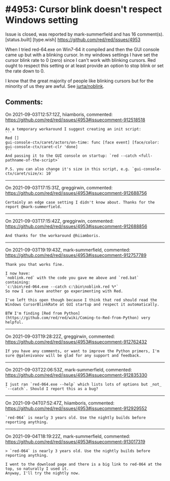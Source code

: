 
#4953: Cursor blink doesn't respect Windows setting
================================================================================
Issue is closed, was reported by mark-summerfield and has 16 comment(s).
[status.built] [type.wish]
<https://github.com/red/red/issues/4953>

When I tried red-64.exe on Win7-64 it compiled and then the GUI console came up but with a blinking cursor. In my windows settings I have set the cursor blink rate to 0 (zero) since I can't work with blinking cursors. Red ought to respect this setting or at least provide an option to stop blink or set the rate down to 0.

I know that the great majority of people like blinking cursors but for the minority of us they are awful. See [jurta/noblink](https://jurta.org/en/prog/noblink).


Comments:
--------------------------------------------------------------------------------

On 2021-09-03T12:57:12Z, hiiamboris, commented:
<https://github.com/red/red/issues/4953#issuecomment-912518518>

    As a temporary workaround I suggest creating an init script:
    ```
    Red []
    gui-console-ctx/caret/actors/on-time: func [face event] [face/color: gui-console-ctx/caret-clr 'done]
    ```
    And passing it to the GUI console on startup: `red --catch <full-pathname-of-the-script>`
    
    P.S. you can also change it's size in this script, e.g. `gui-console-ctx/caret/size/x: 10`

--------------------------------------------------------------------------------

On 2021-09-03T17:15:31Z, greggirwin, commented:
<https://github.com/red/red/issues/4953#issuecomment-912688756>

    Certainly an edge case setting I didn't know about. Thanks for the report @mark-summerfield.

--------------------------------------------------------------------------------

On 2021-09-03T17:15:42Z, greggirwin, commented:
<https://github.com/red/red/issues/4953#issuecomment-912688856>

    And thanks for the workaround @hiiamboris.

--------------------------------------------------------------------------------

On 2021-09-03T19:19:43Z, mark-summerfield, commented:
<https://github.com/red/red/issues/4953#issuecomment-912757789>

    Thank you that works fine.
    
    I now have:
    `noblink.red` with the code you gave me above and `red.bat` containing:
    `c:\bin\red-064.exe --catch c:\bin\noblink.red %*`
    So now I can have another go experimenting with Red.
    
    I've left this open though because I think that red should read the Windows CursorBlinkRate at GUI startup and respect it automatically.
    
    BTW I'm finding [Red from Python](https://github.com/red/red/wiki/Coming-to-Red-from-Python) very helpful.

--------------------------------------------------------------------------------

On 2021-09-03T19:28:22Z, greggirwin, commented:
<https://github.com/red/red/issues/4953#issuecomment-912762432>

    If you have any comments, or want to improve the Python primers, I'm sure @galenivanov will be glad for any support and feedback.

--------------------------------------------------------------------------------

On 2021-09-03T22:06:53Z, mark-summerfield, commented:
<https://github.com/red/red/issues/4953#issuecomment-912835330>

    I just ran `red-064.exe --help` which lists lots of options but _not_ `--catch`. Should I report this as a bug?

--------------------------------------------------------------------------------

On 2021-09-04T07:52:47Z, hiiamboris, commented:
<https://github.com/red/red/issues/4953#issuecomment-912929552>

    `red-064` is nearly 3 years old. Use the nightly builds before reporting anything.

--------------------------------------------------------------------------------

On 2021-09-04T18:19:22Z, mark-summerfield, commented:
<https://github.com/red/red/issues/4953#issuecomment-913017319>

    > `red-064` is nearly 3 years old. Use the nightly builds before reporting anything.
    
    I went to the download page and there is a big link to red-064 at the top, so naturally I used it.
    Anyway, I'll try the nightly now.

